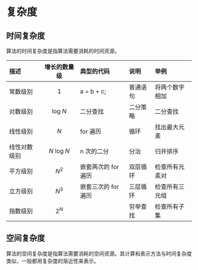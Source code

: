 # 复杂度

## 时间复杂度

算法的时间复杂度是指算法需要消耗的时间资源。

| 描述 | 增长的数量级 | 典型的代码 | 说明 | 举例 |
|:-------|:------------------:|:----------------|:------|:-------|
| 常数级别 | 1 | a = b + c; | 普通语句 | 将两个数字相加 |
| 对数级别 | log *N* | 二分查找 | 二分策略 | 二分查找 |
| 线性级别 | *N* | for 遍历 | 循环 | 找出最大元素 |
| 线性对数级别 | *N* log *N* | n 次的二分 | 分治 | 归并排序 |
| 平方级别 | *N*<sup>2</sup> | 嵌套两次的 for 遍历 | 双层循环 | 检查所有元素对 |
| 立方级别 | *N*<sup>3</sup> | 嵌套三次的 for 遍历 | 三层循环 | 检查所有三元组 |
| 指数级别 | 2<sup>*N*</sup> |  | 穷举查找 | 检查所有子集 |

## 空间复杂度

算法的空间复杂度是指算法需要消耗的空间资源。其计算和表示方法与时间复杂度类似，一般都用复杂度的渐近性来表示。